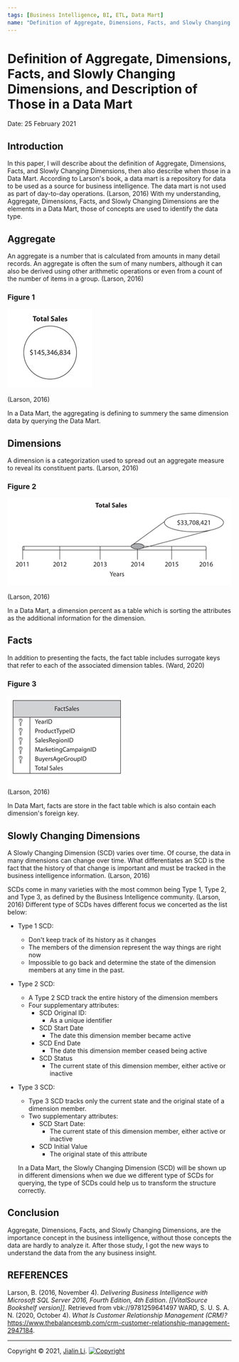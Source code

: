 ```yaml
---
tags: [Business Intelligence, BI, ETL, Data Mart]
name: "Definition of Aggregate, Dimensions, Facts, and Slowly Changing Dimensions, and Description of Those in a Data Mart"
---
```


# Definition of Aggregate, Dimensions, Facts, and Slowly Changing Dimensions, and Description of Those in a Data Mart
Date: 25 February 2021

## Introduction
In this paper, I will describe about the definition of Aggregate, Dimensions, Facts, and Slowly Changing Dimensions, then also describe when those in a Data Mart. According to Larson's book, a data mart is a repository for data to be used as a source for business intelligence. The data mart is not used as part of day-to-day operations. (Larson, 2016) With my understanding, Aggregate, Dimensions, Facts, and Slowly Changing Dimensions are the elements in a Data Mart, those of concepts are used to identify the data type.

## Aggregate
An aggregate is a number that is calculated from amounts in many detail records. An aggregate is often the sum of many numbers, although it can also be derived using other arithmetic operations or even from a count of the number of items in a group. (Larson, 2016)

### Figure 1

![](publish/blog/Definition%20of%20Aggregate,%20Dimensions,%20Facts/media/image1.png)

(Larson, 2016)

In a Data Mart, the aggregating is defining to summery the same dimension data by querying the Data Mart.

 ## Dimensions

A dimension is a categorization used to spread out an aggregate measure to reveal its constituent parts. (Larson, 2016)

### Figure 2

![](publish/blog/Definition%20of%20Aggregate,%20Dimensions,%20Facts/media/image2.png)

(Larson, 2016)

In a Data Mart, a dimension percent as a table which is sorting the attributes as the additional information for the dimension.

## Facts

In addition to presenting the facts, the fact table includes surrogate keys that refer to each of the associated dimension tables. (Ward, 2020)

### Figure 3

![](publish/blog/Definition%20of%20Aggregate,%20Dimensions,%20Facts/media/image3.png)

(Larson, 2016)

In Data Mart, facts are store in the fact table which is also contain each dimension's foreign key.

## Slowly Changing Dimensions

A Slowly Changing Dimension (SCD) varies over time. Of course, the data in many dimensions can change over time. What differentiates an SCD is the fact that the history of that change is important and must be tracked in the business intelligence information. (Larson, 2016)

SCDs come in many varieties with the most common being Type 1, Type 2, and Type 3, as defined by the Business Intelligence community. (Larson, 2016) Different type of SCDs haves different focus we concerted as the list below:

-   Type 1 SCD:
    -   Don't keep track of its history as it changes
    -   The members of the dimension represent the way things are right now
    -   Impossible to go back and determine the state of the dimension members at any time in the past.
-   Type 2 SCD:
    -   A Type 2 SCD track the entire history of the dimension members
    -   Four supplementary attributes:
        -   SCD Original ID:
            -   As a unique identifier
        -   SCD Start Date
            -   The date this dimension member became active
        -   SCD End Date
            -   The date this dimension member ceased being active
        -   SCD Status
            -   The current state of this dimension member, either active or inactive
-   Type 3 SCD:
    -   Type 3 SCD tracks only the current state and the original state of a dimension member.
    -   Two supplementary attributes:
        -   SCD Start Date:
            -   The current state of this dimension member, either active or inactive
        -   SCD Initial Value
            -   The original state of this attribute

	In a Data Mart, the Slowly Changing Dimension (SCD) will be shown up in different dimensions when we due we different type of SCDs for querying, the type of SCDs could help us to transform the structure correctly.

## Conclusion
Aggregate, Dimensions, Facts, and Slowly Changing Dimensions, are the importance concept in the business intelligence, without those concepts the data are hardly to analyze it. After those study, I got the new ways to understand the data from the any business insight.


## REFERENCES

Larson, B. (2016, November 4). *Delivering Business Intelligence with Microsoft SQL Server 2016, Fourth Edition, 4th Edition*. *\[\[VitalSource Bookshelf version\]\].* Retrieved from vbk://9781259641497
WARD, S. U. S. A. N. (2020, October 4). *What Is Customer Relationship Management (CRM)?* https://www.thebalancesmb.com/crm-customer-relationship-management-2947184.


---
Copyright © 2021, [Jialin Li](https://github.com/keyskull).  [![Copyright](https://i.creativecommons.org/l/by-nc/4.0/80x15.png)](/LICENSE)